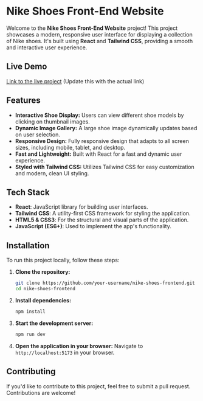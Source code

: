 

# Nike Shoes Front-End Website

Welcome to the **Nike Shoes Front-End Website** project! This project showcases a modern, responsive user interface for displaying a collection of Nike shoes. It's built using **React** and **Tailwind CSS**, providing a smooth and interactive user experience. 

## Live Demo

[Link to the live project](#) (Update this with the actual link)

## Features

- **Interactive Shoe Display:** Users can view different shoe models by clicking on thumbnail images.
- **Dynamic Image Gallery:** A large shoe image dynamically updates based on user selection.
- **Responsive Design:** Fully responsive design that adapts to all screen sizes, including mobile, tablet, and desktop.
- **Fast and Lightweight:** Built with React for a fast and dynamic user experience.
- **Styled with Tailwind CSS:** Utilizes Tailwind CSS for easy customization and modern, clean UI styling.

## Tech Stack

- **React**: JavaScript library for building user interfaces.
- **Tailwind CSS**: A utility-first CSS framework for styling the application.
- **HTML5 & CSS3**: For the structural and visual parts of the application.
- **JavaScript (ES6+)**: Used to implement the app's functionality.

## Installation

To run this project locally, follow these steps:

1. **Clone the repository:**
   ```bash
   git clone https://github.com/your-username/nike-shoes-frontend.git
   cd nike-shoes-frontend
   ```

2. **Install dependencies:**
   ```bash
   npm install
   ```

3. **Start the development server:**
   ```bash
   npm run dev
   ```

4. **Open the application in your browser:**
   Navigate to `http://localhost:5173` in your browser.




## Contributing

If you'd like to contribute to this project, feel free to submit a pull request. Contributions are welcome!
